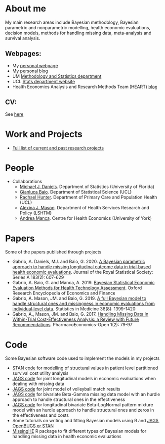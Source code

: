 # About me
My main research areas include Bayesian methodology, Bayesian parametric and nonparametric modelling, health economic evaluations, decision models, methods for handling missing data, meta-analysis and survival analysis.

## Webpages: 
* My [personal webpage](https://sites.google.com/site/agabriostats/home)
* My [personal blog](https://agabrioblog.onrender.com/) 
* UM [Methodology and Statistics department](https://www.maastrichtuniversity.nl/p70071424)
* UCL [Stats department website](https://www.ucl.ac.uk/statistics/department/staff)
* Health Economics Analysis and Research Methods Team (HEART) [blog](https://hearteam.blogspot.com/)

## CV: 
See [here](https://agabrioblog.onrender.com/files/cv.pdf)

# Work and Projects
* [Full list of current and past research projects](https://agabrioblog.onrender.com/research/)

# People
* Collaborations
  * [Michael J. Daniels](http://archived.stat.ufl.edu/personnel/usrpages/daniels.shtml). Department of Statistics (University of Florida)
  * [Gianluca Baio](https://www.ucl.ac.uk/statistics/people/gianlucabaio). Department of Statistical Science (UCL)
  * [Rachael Hunter](https://iris.ucl.ac.uk/iris/browse/profile?upi=RMHUN48). Department of Primary Care and Population Health (UCL)
  * [Alexina J. Mason](https://www.lshtm.ac.uk/aboutus/people/mason.alexina). Department of Health Services Research and Policy (LSHTM)
  * [Andrea Manca](https://www.york.ac.uk/che/staff/research/andrea-manca/). Centre for Health Economics (University of York)

# Papers
Some of the papers published through projects
* Gabrio, A. Daniels, MJ. and Baio, G. 2020. [A Bayesian parametric approach to handle missing longitudinal outcome data in trial‐based health economic evaluations](https://rss.onlinelibrary.wiley.com/doi/abs/10.1111/rssa.12522). Journal of the Royal Statistical Society: Series A 183(2): 607-629
* Gabrio, A. Baio, G. and Manca, A. 2019. [Bayesian Statistical Economic Evaluation Methods for Health Technology Assessment](https://oxfordre.com/economics/view/10.1093/acrefore/9780190625979.001.0001/acrefore-9780190625979-e-451). Oxford Research Encyclopedia of Economics and Finance
* Gabrio, A. Mason, JM. and Baio, G. 2019. [A full Bayesian model to handle structural ones and missingness in economic evaluations from individual‐level data](https://onlinelibrary.wiley.com/doi/full/10.1002/sim.8045). Statistics in Medicine 38(8): 1399-1420
* Gabrio, A., Mason, JM. and Baio, G. 2017. [Handling Missing Data in Within-Trial Cost-Effectiveness Analysis: a Review with Future Recommendations](https://link.springer.com/article/10.1007/s41669-017-0015-6). PharmacoEconomics-Open 1(2): 79-97

# Code
Some Bayesian software code used to implement the models in my projects
* [STAN code](https://github.com/AnGabrio/Code/tree/master/partitioned%20survival%20CUA) for modelling of structural values in patient level partitioned survival cost utility analysis 
* [JAGS code](https://github.com/AnGabrio/Code/tree/master/joint%20longitudinal%20models) for joint longitudinal models in economic evaluations when dealing with missing data
* [JAGS code](https://github.com/AnGabrio/Code/tree/master/volleyball) for joint model of volleyball match results 
* [JAGS code](https://github.com/AnGabrio/Code/tree/master/structural%20ones) for bivariate Beta-Gamma missing data model with an hurdle approach to handle structural ones in the effectiveness  
* [JAGS code](https://github.com/AnGabrio/Code/tree/master/longitudinal%20model) for longitudinal bivariate Beta-LogNormal pattern mixture model with an hurdle approach to handle structural ones and zeros in the effectiveness and costs 
* Some tutorials on writing and fitting Bayesian models using R and [JAGS, OpenBUGS or STAN](https://agabrioblog.onrender.com/tutorial/)
* [MissingHE](https://cran.r-project.org/web/packages/missingHE/) R package to fit different types of Bayesian models for handling missing data in health economic evaluations
